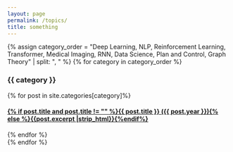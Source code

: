 ```yaml
---
layout: page
permalink: /topics/
title: something
---
```



<div id="archives">
{% assign category_order = "Deep Learning, NLP, Reinforcement Learning, Transformer, Medical Imaging, RNN, Data Science, Plan and Control, Graph Theory" | split: ", " %}
{% for category in category_order %}
  <div class="archive-group">
      <div id="#{{ category | slugize }}"></div>
      <p></p>
      <h3 class="category-head">{{ category }}</h3>
      <a name="{{ category | slugize }}"></a>
    {% for post in site.categories[category]%}
    <article class="archive-item">
      <h4><a href="{{ site.baseurl }}{{ post.url }}">{% if post.title and post.title != "" %}{{ post.title }} ({{ post.year }}){% else %}{{post.excerpt |strip_html}}{%endif%}</a></h4>
    </article>
    {% endfor %}
  </div>
{% endfor %}
</div>